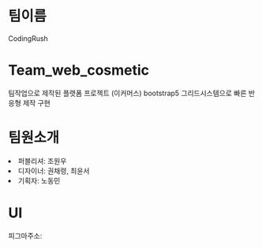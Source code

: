 # 팀이름 
CodingRush

# Team_web_cosmetic
팀작업으로 제작된 플랫폼 프로젝트 (이커머스)
bootstrap5 그리드시스템으로 빠른 반응형 제작 구현

#  팀원소개
<li>퍼블리셔: 조원우</li>
<li>디자이너: 권채령, 최윤서</li>
<li>기획자: 노동민</li>


# UI
  피그마주소: 